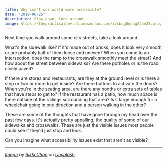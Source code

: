 ```yaml
---
title: Why isn't our world more accessible?
date: "2019-06-25"
description: Slow down, look around.
image: https://thepracticaldev.s3.amazonaws.com/i/sbqg8qdag2tae28cwllg.jpg
---
```


Next time you walk around some city streets, take a look around.

What's the sidewalk like? If it's made out of bricks, does it look very smooth or are probably half of them loose and uneven? When you come to an intersection, does the ramp to the crosswalk smoothly meet the street? And how about the street between sidewalks? Are there potholes or is the road nicely paved?

If there are stores and restaurants, are they at the ground level or is there a step or two or more to get inside? Are there buttons to activate the doors? When you're in the seating area, are there any booths or extra sets of tables that have steps to get to? If the restaurant has a patio, how much space is there outside of the railings surrounding that area? Is it large enough for a wheelchair going in one direction and a person walking in the other?

These are some of the thoughts that have gone through my head over the past few days. It's actually pretty appalling, the quality of some of our sidewalks and crosswalks. These are just the visible issues most people could see if they'd just stop and look.

Can you imagine what accessibility issues exist that aren't as visible?

---

_[Image](https://unsplash.com/photos/9FfJW5Tu_qk) by [Rikki Chan](https://unsplash.com/@rikkichan89) on [Unsplash](https://unsplash.com)._
